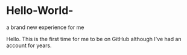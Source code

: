# Hello-World-
a brand new experience for me

Hello.
This is the first time for me to be on GitHub although I've had an account for years.
